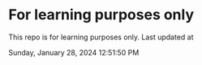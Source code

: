 # For learning purposes only
This repo is for learning purposes only.
Last updated at

Sunday, January 28, 2024 12:51:50 PM

